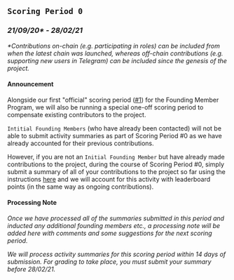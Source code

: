 ## `Scoring Period 0`
### _21/09/20* - 28/02/21_
_*Contributions on-chain (e.g. participating in roles) can be included from when the latest chain was launched, whereas off-chain contributions (e.g. supporting new users in Telegram) can be included since the genesis of the project._
<br>
#### Announcement
Alongside our first "official" scoring period ([#1](/scoring-periods/1.md)) for the Founding Member Program, we will also be running a special one-off scoring period to compensate existing contributors to the project.

`Intitial Founding Members` (who have already been contacted) will not be able to submit activity summaries as part of Scoring Period #0 as we have already accounted for their previous contributions.

However, if you are not an `Initial Founding Member` but have already made contributions to the project, during the course of Scoring Period #0, simply submit a summary of all of your contributions to the project so far using the instructions [here](../SUBMISSION-GUIDELINES.md) and we will account for this activity with leaderboard points (in the same way as ongoing contributions).


#### Processing Note

_Once we have processed all of the summaries submitted in this period and inducted any additional founding members etc., a processing note will be added here with comments and some suggestions for the next scoring period._

_We will process activity summaries for this scoring period within 14 days of submission. For grading to take place, you must submit your summary before 28/02/21._
